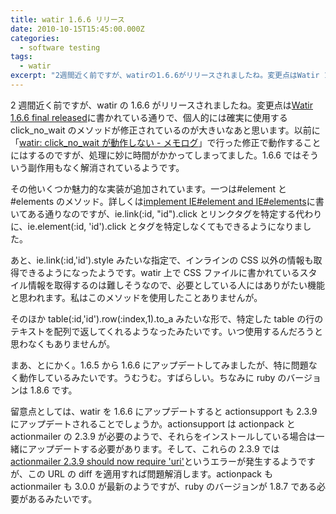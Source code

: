 ```yaml
---
title: watir 1.6.6 リリース
date: 2010-10-15T15:45:00.000Z
categories:
  - software testing
tags:
  - watir
excerpt: "2週間近く前ですが、watirの1.6.6がリリースされましたね。変更点はWatir 1.6.6 final releasedに書かれている通りで、個人的には確実に使用するclick\_no\_waitのメソッドが修正されているのが大きいなあと思います。以前に「watir: click\_no\_wait が動作しない - メモログ」で行った修正で動作することにはするのですが、処理に妙に時間がかかってしまってました。1.6.6ではそういう副作用もなく解消されているようです。"
---
```


2 週間近く前ですが、watir の 1.6.6 がリリースされましたね。変更点は[Watir 1.6.6 final released](http://watir.com/2010/10/04/watir-1-6-6-final-released/)に書かれている通りで、個人的には確実に使用する click_no_wait のメソッドが修正されているのが大きいなあと思います。以前に「[watir: click_no_wait が動作しない - メモログ](/blog//2010/07/watir_click_no_wait_doesnt_work/)」で行った修正で動作することにはするのですが、処理に妙に時間がかかってしまってました。1.6.6 ではそういう副作用もなく解消されているようです。

その他いくつか魅力的な実装が追加されています。一つは#element と#elements のメソッド。詳しくは[implement IE#element and IE#elements](http://jira.openqa.org/browse/WTR-103)に書いてある通りなのですが、ie.link(:id, "id").click とリンクタグを特定する代わりに、ie.element(:id, 'id').click とタグを特定しなくてもできるようになりました。

あと、ie.link(:id,'id').style みたいな指定で、インラインの CSS 以外の情報も取得できるようになったようです。watir 上で CSS ファイルに書かれているスタイル情報を取得するのは難しそうなので、必要としている人にはありがたい機能と思われます。私はこのメソッドを使用したことありませんが。

そのほか table(:id,'id').row(:index,1).to_a みたいな形で、特定した table の行のテキストを配列で返してくれるようなったみたいです。いつ使用するんだろうと思わなくもありませんが。

まあ、とにかく。1.6.5 から 1.6.6 にアップデートしてみましたが、特に問題なく動作しているみたいです。うむうむ。すばらしい。ちなみに ruby のバージョンは 1.8.6 です。

留意点としては、watir を 1.6.6 にアップデートすると actionsupport も 2.3.9 にアップデートされることでしょうか。actionsupport は actionpack と actionmailer の 2.3.9 が必要のようで、それらをインストールしている場合は一緒にアップデートする必要があります。そして、これらの 2.3.9 では[actionmailer 2.3.9 should now require 'uri'](https://rails.lighthouseapp.com/projects/8994-ruby-on-rails/tickets/5555-actionmailer-239-should-now-require-uri#ticket-5555-11)というエラーが発生するようですが、この URL の diff を適用すれば問題解消します。actionpack も actionmailer も 3.0.0 が最新のようですが、ruby のバージョンが 1.8.7 である必要があるみたいです。
